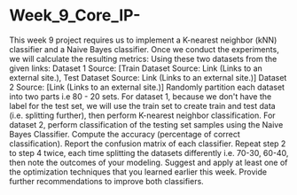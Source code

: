 # Week_9_Core_IP-

This week 9 project requires us to implement a K-nearest neighbor (kNN) classifier  and a Naive Bayes classifier. Once we conduct the experiments, we will calculate the resulting metrics:
Using these two datasets from the given links:
Dataset 1 Source: [Train Dataset Source: Link (Links to an external site.), Test Dataset Source: Link (Links to an external site.)]
Dataset 2 Source: [Link (Links to an external site.)]
Randomly partition each dataset into two parts i.e 80 - 20  sets.
For dataset 1, because we don't have the label for the test set, we will use the train set to create train and test data (i.e. splitting further), then perform K-nearest neighbor classification.
For dataset 2, perform classification of the testing set samples using the Naive Bayes Classifier.
Compute the accuracy (percentage of correct classification).
Report the confusion matrix of each classifier.
Repeat step 2 to step 4 twice, each time splitting the datasets differently i.e. 70-30, 60-40, then note the outcomes of your modeling.
Suggest and apply at least one of the optimization techniques that you learned earlier this week.
Provide further recommendations to improve both classifiers.
